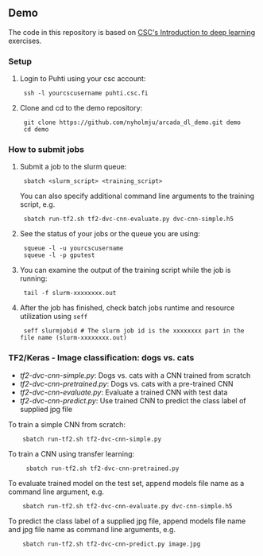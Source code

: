 ## Demo

The code in this repository is based on [CSC's Introduction to deep learning](https://github.com/csc-training/intro-to-dl/tree/master/day2) exercises.

### Setup

1. Login to Puhti using your csc account:

        ssh -l yourcscusername puhti.csc.fi
        
2. Clone and cd to the demo repository:

        git clone https://github.com/nyholmju/arcada_dl_demo.git demo
        cd demo

### How to submit jobs

1. Submit a job to the slurm queue:

        sbatch <slurm_script> <training_script>

   You can also specify additional command line arguments to the training script, e.g.

        sbatch run-tf2.sh tf2-dvc-cnn-evaluate.py dvc-cnn-simple.h5

2. See the status of your jobs or the queue you are using:

        squeue -l -u yourcscusername
        squeue -l -p gputest

3. You can examine the output of the training script while the job is running:

        tail -f slurm-xxxxxxxx.out

4. After the job has finished, check batch jobs runtime and resource utilization using `seff`

        seff slurmjobid # The slurm job id is the xxxxxxxx part in the file name (slurm-xxxxxxxx.out)


### TF2/Keras - Image classification: dogs vs. cats

* *tf2-dvc-cnn-simple.py*: Dogs vs. cats with a CNN trained from scratch
* *tf2-dvc-cnn-pretrained.py*: Dogs vs. cats with a pre-trained CNN
* *tf2-dvc-cnn-evaluate.py*: Evaluate a trained CNN with test data
* *tf2-dvc-cnn-predict.py*: Use trained CNN to predict the class label of supplied jpg file

To train a simple CNN from scratch:

        sbatch run-tf2.sh tf2-dvc-cnn-simple.py

To train a CNN using transfer learning:

         sbatch run-tf2.sh tf2-dvc-cnn-pretrained.py

To evaluate trained model on the test set, append models file name as a command line argument, e.g.

        sbatch run-tf2.sh tf2-dvc-cnn-evaluate.py dvc-cnn-simple.h5

To predict the class label of a supplied jpg file, append models file name and jpg file name as command line arguments, e.g.

        sbatch run-tf2.sh tf2-dvc-cnn-predict.py image.jpg
